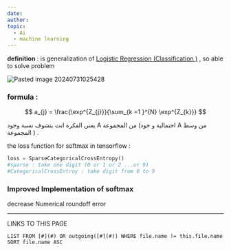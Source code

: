 ```yaml
---
date: 
author: 
topic:
  - Ai
  - machine learning
---
```


**definition** : is generalization of [Logistic Regression (Classification )](Logistic%20Regression%20(Classification%20).md) , so able to solve [](_ZettleNotes/programming%20Notes/Ai%20Notes/neural%20network%20NN.md#multiclass%20classification) problem 

![Pasted image 20240731025428](Pasted%20image%2020240731025428.png)
### formula : 
$$
a_{j} = \frac{\exp^{Z_{j}}}{\sum_{k =1 }^{N} \exp^{Z_{k}}}
$$

يعني الفكرة انت بتشوف نسبة وجود  A من المجموعة (احتمالية و جود A من وسط المجموعة ) . 

the loss function for softmax in tensorflow : 
```python
loss = SparseCategoricalCrossEntropy() 
#sparse : take one digit (0 or 1 or 2 ...or 9) 
#CategoricalCrossEntroy : take digit from 0 to 9 
```


### Improved Implementation of softmax 
decrease Numerical roundoff error 



----
LINKS TO THIS PAGE 
```dataview
LIST FROM [#](#) OR outgoing([#](#)) WHERE file.name != this.file.name SORT file.name ASC
```
